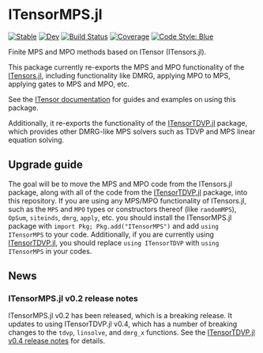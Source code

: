 # ITensorMPS.jl

[![Stable](https://img.shields.io/badge/docs-stable-blue.svg)](https://itensor.github.io/ITensorMPS.jl/stable/)
[![Dev](https://img.shields.io/badge/docs-dev-blue.svg)](https://itensor.github.io/ITensorMPS.jl/dev/)
[![Build Status](https://github.com/ITensor/ITensorMPS.jl/actions/workflows/CI.yml/badge.svg?branch=main)](https://github.com/ITensor/ITensorMPS.jl/actions/workflows/CI.yml?query=branch%3Amain)
[![Coverage](https://codecov.io/gh/ITensor/ITensorMPS.jl/branch/main/graph/badge.svg)](https://codecov.io/gh/ITensor/ITensorMPS.jl)
[![Code Style: Blue](https://img.shields.io/badge/code%20style-blue-4495d1.svg)](https://github.com/invenia/BlueStyle)

Finite MPS and MPO methods based on ITensor (ITensors.jl).

This package currently re-exports the MPS and MPO functionality of the [ITensors.jl](https://github.com/ITensor/ITensors.jl), including functionality like DMRG, applying MPO to MPS, applying gates to MPS and MPO, etc.

See the [ITensor documentation](https://itensor.github.io/ITensors.jl/dev) for guides and examples on using this package.

Additionally, it re-exports the functionality of the [ITensorTDVP.jl](https://github.com/ITensor/ITensorTDVP.jl) package, which provides other DMRG-like MPS solvers such as TDVP and MPS linear equation solving.

## Upgrade guide

The goal will be to move the MPS and MPO code from the ITensors.jl package, along with all of the code from the [ITensorTDVP.jl](https://github.com/ITensor/ITensorTDVP.jl) package, into this repository. If you are using any MPS/MPO functionality of ITensors.jl, such as the `MPS` and `MPO` types or constructors thereof (like `randomMPS`), `OpSum`, `siteinds`, `dmrg`, `apply`, etc. you should install the ITensorMPS.jl package with `import Pkg; Pkg.add("ITensorMPS")` and add `using ITensorMPS` to your code. Additionally, if you are currently using [ITensorTDVP.jl](https://github.com/ITensor/ITensorTDVP.jl), you should replace `using ITensorTDVP` with `using ITensorMPS` in your codes.

## News

### ITensorMPS.jl v0.2 release notes

ITensorMPS.jl v0.2 has been released, which is a breaking release. It updates to using ITensorTDVP.jl v0.4, which has a number of breaking changes to the `tdvp`, `linsolve`, and `dmrg_x` functions. See the [ITensorTDVP.jl v0.4 release notes](https://github.com/ITensor/ITensorTDVP.jl/blob/main/README.md#itensortdvpjl-v04-release-notes) for details.
